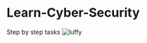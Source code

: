 # Learn-Cyber-Security
Step by step tasks 
![luffy](https://github.com/user-attachments/assets/929dc044-70aa-466a-ac20-7a1b33738fcb)

